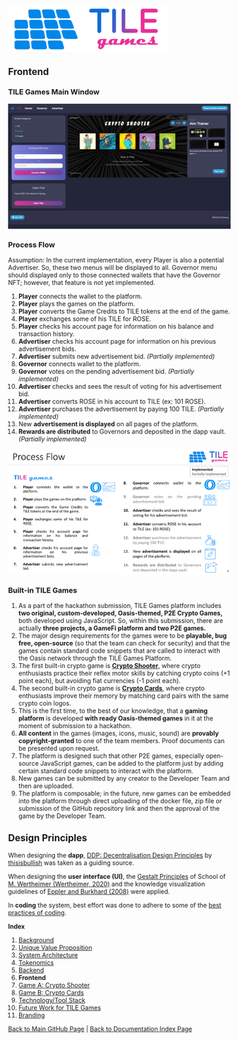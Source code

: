 ![TILE Games Logo](./img/logo.png) 

## Frontend

### TILE Games Main Window
![Main Window](./img/TILE_Games_Main_Window.png)

### Process Flow

Assumption: In the current implementation, every Player is also a potential Advertiser. So, these two menus will be displayed to all. Governor menu should displayed only to those connected wallets that have the Governor NFT; however, that feature is not yet implemented.

1. **Player** connects the wallet to the platform.
2. **Player** plays the games on the platform.
3. **Player** converts the Game Credits to TILE tokens at the end of the game.
4. **Player** exchanges some of his TILE for ROSE.
5. **Player** checks his account page for information on his balance and transaction history.
6. **Advertiser** checks his account page for information on his previous advertisement bids.
7. **Advertiser** submits new advertisement bid.  _(Partially implemented)_
8. **Governor** connects wallet to the platform.
9. **Governor** votes on the pending advertisement bid. _(Partially implemented)_
10. **Advertiser** checks and sees the result of voting for his advertisement bid.
11. **Advertiser** converts ROSE in his account to TILE (ex: 101 ROSE).
12. **Advertiser** purchases the advertisement by paying 100 TILE.  _(Partially implemented)_
13. New **advertisement is displayed** on all pages of the platform.
14. **Rewards are distributed** to Governors and deposited in the dapp vault. _(Partially implemented)_

![Process Flow](./img/Slide04.png) 


### Built-in TILE Games
1. As a part of the hackathon submission, TILE Games platform includes **two original, custom-developed, Oasis-themed, P2E Crypto Games,** both developed using JavaScript. So, within this submission, there are actually **three projects, a GameFi platform and two P2E games.**
2. The major design requirements for the games were to be **playable, bug free, open-source** (so that the team can check for security) and that the games contain standard code snippets that are called to interact with the Oasis network through the TILE Games Platform.
3. The first built-in crypto game is [**Crypto Shooter**](https://github.com/tunahandanis/demo-aim-game), where crypto enthusiasts practice their reflex motor skills by catching crypto coins (+1 point each), but avoiding fiat currencies (-1 point each).
4. The second built-in crypto game is [**Crypto Cards**](https://github.com/tunahandanis/memory-game), where crypto enthusiasts improve their memory by matching card pairs with the same crypto coin logos. 
5. This is the first time, to the best of our knowledge, that a **gaming platform** is developed **with ready Oasis-themed games** in it at the moment of submission to a hackathon.
6. **All content** in the games (images, icons, music, sound) are **provably copyright-granted** to one of the team members. Proof documents can be presented upon request.
7. The platform is designed such that other P2E games, especially open-source JavaScript games, can be added to the platform just by adding certain standard code snippets to interact with the platform.
8. New games can be submitted by any creator to the Developer Team and then are uploaded. 
9. The platform is composable; in the future, new games can be embedded into the platform through direct uploading of the docker file, zip file or submission of the GitHub repository link and then the approval of the game by the Developer Team. 



## Design Principles

When designing the **dapp**, [DDP: Decentralisation Design Principles](https://github.com/thisisbullish/ddp) by [thisisbullish](https://github.com/thisisbullish) was taken as a guiding source. 

When designing the **user interface (UI)**, the [Gestalt Principles](https://www.interaction-design.org/literature/topics/gestalt-principles) of School of [M. Wertheimer (Wertheimer, 2020)](https://link.springer.com/book/10.1007/978-3-030-36063-4) and the knowledge visualization guidelines of [Eppler and Burkhard (2008)](https://www.igi-global.com/chapter/knowledge-visualization/25136) were applied. 

In **coding** the system, best effort was done to adhere to some of the [best practices of coding](https://code.tutsplus.com/tutorials/top-15-best-practices-for-writing-super-readable-code--net-8118).


**Index**

1. [Background](Background.md)
2. [Unique Value Proposition](UniqueValueProposition.md)
3. [System Architecture](SystemArchitecture.md)
4. [Tokenomics](Tokenomics.md)
5. [Backend](Backend.md)
6. **Frontend**
7. [Game A: Crypto Shooter](GameA.md)
8. [Game B: Crypto Cards](GameB.md)
9. [Technology/Tool Stack](TechnologyStack.md)
10. [Future Work for TILE Games](FuturePlans.md)
11. [Branding](Branding.md)

<hline></hline>

[Back to Main GitHub Page](../README.md) | [Back to Documentation Index Page](Documentation.md)
